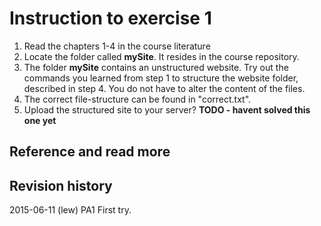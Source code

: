 Instruction to exercise 1
==============================

1. Read the chapters 1-4 in the course literature
2. Locate the folder called **mySite**. It resides in the course repository.
3. The folder **mySite** contains an unstructured website. Try out the commands you learned from step 1 to structure the website folder, described in step 4. You do not have to alter the content of the files.
4. The correct file-structure can be found in "correct.txt".
5. Upload the structured site to your server? **TODO - havent solved this one yet**

Reference and read more
------------------------------


Revision history
------------------------------

2015-06-11 (lew) PA1 First try.
